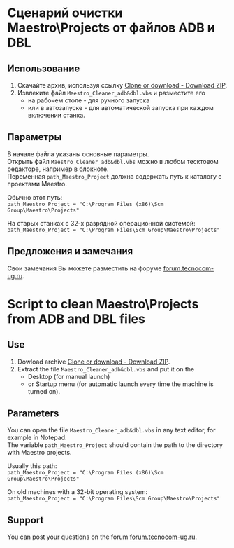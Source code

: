 # Сценарий очистки Maestro\Projects от файлов ADB и DBL
  
## Использование
1. Скачайте архив, используя ссылку [Clone or download - Download ZIP](https://github.com/demonlibra/phpBB-ext-sitemaker-3.2-translate-rus/archive/master.zip).  
2. Извлеките файл `Maestro_Cleaner_adb&dbl.vbs` и разместите его
   * на рабочем столе - для ручного запуска
   * или в автозапуске - для автоматической запуска при каждом включении станка.

## Параметры
В начале файла указаны основные параметры.  
Открыть файл `Maestro_Cleaner_adb&dbl.vbs` можно в любом тесктовом редакторе, например в блокноте.  
Переменная `path_Maestro_Project` должна содержать путь к каталогу с проектами Maestro.

Обычно этот путь:  
`path_Maestro_Project = "C:\Program Files (x86)\Scm Group\Maestro\Projects"`

На старых станках с 32-х разрядной операционной системой:  
`path_Maestro_Project = "C:\Program Files\Scm Group\Maestro\Projects"`

## Предложения и замечания
Свои замечания Вы можете разместить на форуме [forum.tecnocom-ug.ru](http://forum.tecnocom-ug.ru/viewtopic.php?f=153&t=4208).

# Script to clean Maestro\Projects from ADB and DBL files

## Use
1. Dowload archive [Clone or download - Download ZIP](https://github.com/demonlibra/phpBB-ext-sitemaker-3.2-translate-rus/archive/master.zip).  
2. Extract the file `Maestro_Cleaner_adb&dbl.vbs` and put it on the 
   * Desktop (for manual launch)
   * or Startup menu (for automatic launch every time the machine is turned on).

## Parameters
You can open the file `Maestro_Cleaner_adb&dbl.vbs` in any text editor, for example in Notepad.  
The variable `path_Maestro_Project` should contain the path to the directory with Maestro projects.

Usually this path:  
`path_Maestro_Project = "C:\Program Files (x86)\Scm Group\Maestro\Projects"`

On old machines with a 32-bit operating system:  
`path_Maestro_Project = "C:\Program Files\Scm Group\Maestro\Projects"`

## Support
You can post your questions on the forum [forum.tecnocom-ug.ru](http://forum.tecnocom-ug.ru/viewtopic.php?f=153&t=4208).
